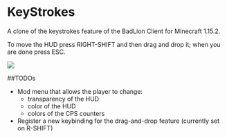 # KeyStrokes
A clone of the keystrokes feature of the BadLion Client for Minecraft 1.15.2.

To move the HUD press RIGHT-SHIFT and then drag and drop it; when you are done press ESC.

![](https://i.imgur.com/oObUHe7.png)

##TODOs
* Mod menu that allows the player to change:
    * transparency of the HUD
    * color of the HUD
    * colors of the CPS counters
* Register a new keybinding for the drag-and-drop feature (currently set on R-SHIFT)